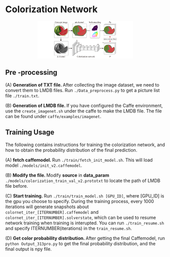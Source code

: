 # Colorization Network

<div align=center><img src="https://github.com/ZiqiYe77/CCAIC/blob/main/docs/network_v3.png" width="60%"></div>


## Pre -processing
(A) <b>Generation of TXT file. </b>
After collecting the image dataset, we need to convert them to LMDB files. Run `./Data_preprocess.py` to get a picture list file `./train.txt`.<br>

(B) <b>Generation of LMDB file. </b>
If you have configured the Caffe environment, use the `create_imagenet.sh` under the caffe to make the LMDB file. The file can be found under `caffe/examples/imagenet`.

## Training Usage
The following contains instructions for training the colorization network, and how to obtain the probability distribution of the final prediction.

(A) <b>fetch caffemodel. </b>
Run `./train/fetch_init_model.sh`. This will load model `./models/init_v2.caffemodel`. 

(B) <b>Modify the file. </b>
Modify **source** in **data_param** `./models/colorization_train_val_v2.prototxt` to locate the path of LMDB file before.

(C) <b>Start training. </b>
Run `./train/train_model.sh [GPU_ID]`, where [GPU_ID] is the gpu you choose to specify. 
During the training process, every 1000 iterations will generate snapshots about `colornet_iter_[ITERNUMBER].caffemodel` and `colornet_iter_[ITERNUMBER].solverstate`, which can be used to resume network training when training is interupted. You can run `./train_resume.sh` and specify ITERNUMBER(iterations) in the `train_resume.sh`.

(D) <b>Get color probability distribution. </b>
After getting the final Caffemodel, run `python Output_313pro.py` to get the final probability distribution, and the final output is npy file.
